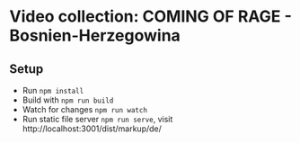 # Video collection: COMING OF RAGE - Bosnien-Herzegowina

## Setup

- Run `npm install`
- Build with `npm run build`
- Watch for changes `npm run watch`
- Run static file server `npm run serve`, visit http://localhost:3001/dist/markup/de/
